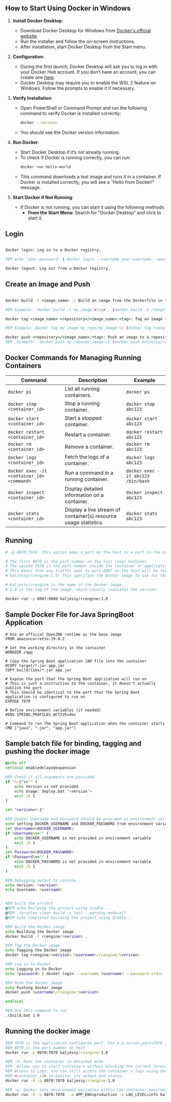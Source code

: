 ## How to Start Using Docker in Windows

1. **Install Docker Desktop**:

   - Download Docker Desktop for Windows from [Docker's official website](https://www.docker.com/products/docker-desktop).
   - Run the installer and follow the on-screen instructions.
   - After installation, start Docker Desktop from the Start menu.

2. **Configuration**:

   - During the first launch, Docker Desktop will ask you to log in with your Docker Hub account. If you don’t have an account, you can create one [here](https://hub.docker.com/).
   - Docker Desktop may require you to enable the WSL 2 feature on Windows. Follow the prompts to enable it if necessary.

3. **Verify Installation**:

   - Open PowerShell or Command Prompt and run the following command to verify Docker is installed correctly:
     ```sh
     docker --version
     ```
   - You should see the Docker version information.

4. **Run Docker**:

   - Start Docker Desktop if it’s not already running.
   - To check if Docker is running correctly, you can run:
     ```sh
     docker run hello-world
     ```
   - This command downloads a test image and runs it in a container. If Docker is installed correctly, you will see a "Hello from Docker!" message.

5. **Start Docker if Not Running**:
   - If Docker is not running, you can start it using the following methods:
     - **From the Start Menu**: Search for "Docker Desktop" and click to start it.

## Login

```bat

docker login: Log in to a Docker registry.

REM echo "your-password" | docker login --username your-username --password-stdin

docker logout: Log out from a Docker registry.
```

## Create an Image and Push

```bat

docker build -t <image_name> .: Build an image from the Dockerfile in the current directory.

REM Example: `docker build -t my_image:<tag> .`(docker build -t rcengine:1.0 .)

docker tag <image_name> <repository>/<image_name>:<tag>: Tag an image to a repository.

REM Example: docker tag my_image my_repo/my_image:v1`(docker tag rcengine:1.0 kaljessy/rcengine:1.0)

docker push <repository>/<image_name>:<tag>: Push an image to a repository.
REM  Example: `docker push my_repo/my_image:v1`(docker push kaljessy/rcengine:1.0)
```

## Docker Commands for Managing Running Containers

| Command                                    | Description                                                      | Example                            |
| ------------------------------------------ | ---------------------------------------------------------------- | ---------------------------------- |
| `docker ps`                                | List all running containers.                                     | `docker ps`                        |
| `docker stop <container_id>`               | Stop a running container.                                        | `docker stop abc123`               |
| `docker start <container_id>`              | Start a stopped container.                                       | `docker start abc123`              |
| `docker restart <container_id>`            | Restart a container.                                             | `docker restart abc123`            |
| `docker rm <container_id>`                 | Remove a container.                                              | `docker rm abc123`                 |
| `docker logs <container_id>`               | Fetch the logs of a container.                                   | `docker logs abc123`               |
| `docker exec -it <container_id> <command>` | Run a command in a running container.                            | `docker exec -it abc123 /bin/bash` |
| `docker inspect <container_id>`            | Display detailed information on a container.                     | `docker inspect abc123`            |
| `docker stats <container_id>`              | Display a live stream of container(s) resource usage statistics. | `docker stats abc123`              |

## Running

```sh
# -p 8070:7070: This option maps a port on the host to a port in the container.

# The first 8070 is the port number on the host (your machine).
# The second 7070 is the port number inside the container or application configured port.
# This means that any traffic sent to port 8007 on the host will be forwarded to port 8080 in the container.
# kaljessy/rcengine:1.0: This specifies the Docker image to use for the container and its tag.

# kaljessy/rcengine is the name of the Docker image.
# 1.0 is the tag of the image, which usually indicates the version.

docker run -p 8007:8080 kaljessy/rcengine:1.0

```

## Sample Docker File for Java SpringBoot Application

```docker
# Use an official OpenJDK runtime as the base image
FROM amazoncorretto:19.0.2

# Set the working directory in the container
WORKDIR /app

# Copy the Spring Boot application JAR file into the container
#COPY target/*.jar app.jar
COPY build/libs/*.jar app.jar

# Expose the port that the Spring Boot application will run on
# This is just a instruction to the container, it doesn't actually publish the port
# This should be identical to the port that the Spring Boot application is configured to run on
EXPOSE 7070

# Define environment variables (if needed)
#ENV SPRING_PROFILES_ACTIVE=dev

# Command to run the Spring Boot application when the container starts
CMD ["java", "-jar", "app.jar"]
```

## Sample batch file for binding, tagging and pushing the docker image

```bat
@echo off
setlocal enabledelayedexpansion

REM Check if all arguments are provided
if "%~1"=="" (
    echo Version is not provided
    echo Usage: deploy.bat ^<version^>
    exit /b 1
)

set "version=%~1"

REM Docker Username and Password should be provided as environment variables
echo setting DOCKER_USERNAME and DOCKER_PASSWORD from environment variables
set Username=%DOCKER_USERNAME%
if %Username%=="" (
    echo DOCKER_USERNAME is not provided in environment variable
    exit /b 1
)
set Password=%DOCKER_PASSWORD%
if %Password%=="" (
    echo DOCKER_PASSWORD is not provided in environment variable
    exit /b 1
)

REM Debugging output to console
echo Version: %version%
echo Username: %username%


REM build the project
@REM echo Building the project using Gradle...
@REM ./gradlew clean build -x test --warning-mode=all
@REM echo Completed building the project using Gradle...

REM Build the Docker image
echo Building the Docker image
docker build -t rcengine:%version% .

REM Tag the Docker image
echo Tagging the Docker image
docker tag rcengine:%version% %username%/rcengine:%version%

REM Log in to Docker
echo Logging in to Docker
echo %password% | docker login --username %username% --password-stdin

REM Push the Docker image
echo Pushing docker image
docker push %username%/rcengine:%version%

endlocal

```

```bat
REM Use this command to run
.\build.bat 1.0
```

## Running the docker image

```bat
REM 7070 is the application configures port. For e.g server.port=7070 setting in Spring Boot
REM 8070 is the port number on host
docker run -p 8070:7070 kaljessy/rcengine:1.0

REM -d: Runs the container in detached mode.
REM  Allows you to start containers without blocking the current terminal session.
REM Access to Logs: You can still access the container's logs using docker logs
REM <container_id> to monitor its output and status.
docker run -d -p 8070:7070 kaljessy/rcengine:1.0

REM -e: Docker sets environment variables within the container environment as specified.
docker run -d -p 8070:7070  -e APP_ENV=production -e LOG_LEVEL=info kaljessy/rcengine:1.0

```
